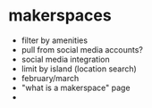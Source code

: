 # makerspaces

* filter by amenities
* pull from social media accounts?
* social media integration
* limit by island (location search)
* february/march
* "what is a makerspace" page
*  
